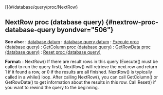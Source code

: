 []{#/database/query/proc/NextRow}
  ## NextRow proc (database query) {#nextrow-proc-database-query byondver="506"}
  **See also:**
  :   [database datum](ref/database)
  :   [database query datum](ref/database/query)
  :   [Execute proc (database query)](ref/database/query/proc/Execute)
  :   [GetColumn proc (database query)](ref/database/query/proc/GetColumn)
  :   [GetRowData proc (database query)](ref/database/query/proc/GetRowData)
  :   [Reset proc (database query)](ref/database/query/proc/Reset)
  <!-- -->
  **Format:**
  :   NextRow()
  If there are result rows in this query (Execute() must be called to run
  the query first), NextRow() will retrieve the next row and return 1 if
  it found a row, or 0 if the results are all finished. NextRow() is
  typically called in a while() loop.
  After calling NextRow(), you can call GetColumn() or GetRowData() to get
  information about the results in this row.
  Call Reset() if you want to rewind the query to the beginning.